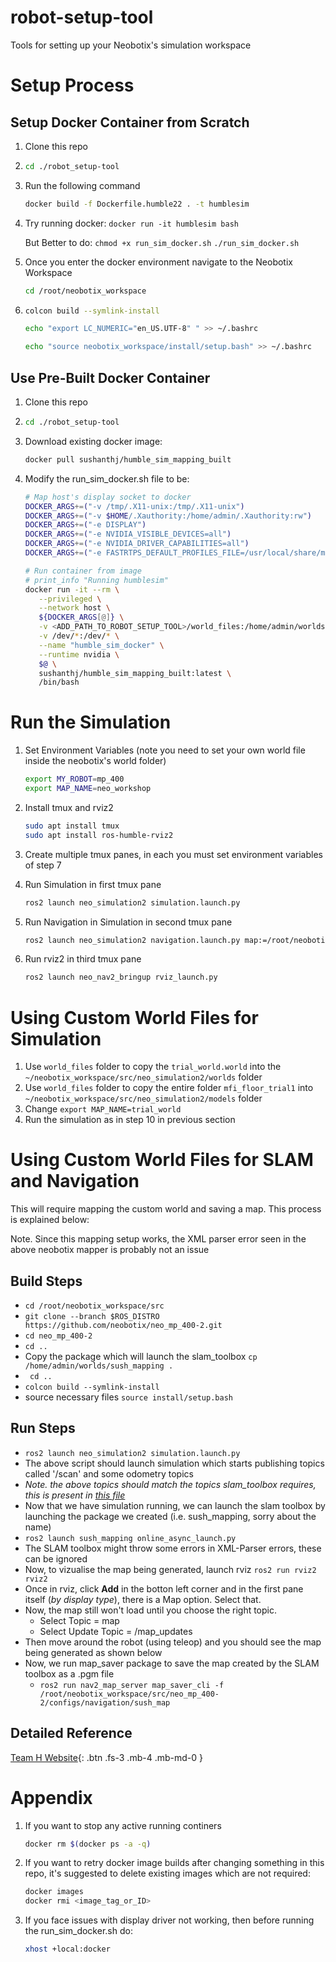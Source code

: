# robot-setup-tool

Tools for setting up your Neobotix's simulation workspace

# Setup Process

## Setup Docker Container from Scratch

1. Clone this repo

2. ```bash
   cd ./robot_setup-tool
   ```

3. Run the following command
   ```bash
   docker build -f Dockerfile.humble22 . -t humblesim
   ```

4. Try running docker:
   ```docker run -it humblesim bash```

   But Better to do:
   ```chmod +x run_sim_docker.sh```
   ```./run_sim_docker.sh```

5. Once you enter the docker environment navigate to the Neobotix Workspace
   ```bash
   cd /root/neobotix_workspace
   ```

6. ```bash
   colcon build --symlink-install

   echo "export LC_NUMERIC="en_US.UTF-8" " >> ~/.bashrc

   echo "source neobotix_workspace/install/setup.bash" >> ~/.bashrc
   ```

## Use Pre-Built Docker Container

1. Clone this repo

2. ```bash
   cd ./robot_setup-tool
   ```

3. Download existing docker image:
   ```bash
   docker pull sushanthj/humble_sim_mapping_built
   ```

4. Modify the run_sim_docker.sh file to be:
   ```bash
   # Map host's display socket to docker
   DOCKER_ARGS+=("-v /tmp/.X11-unix:/tmp/.X11-unix")
   DOCKER_ARGS+=("-v $HOME/.Xauthority:/home/admin/.Xauthority:rw")
   DOCKER_ARGS+=("-e DISPLAY")
   DOCKER_ARGS+=("-e NVIDIA_VISIBLE_DEVICES=all")
   DOCKER_ARGS+=("-e NVIDIA_DRIVER_CAPABILITIES=all")
   DOCKER_ARGS+=("-e FASTRTPS_DEFAULT_PROFILES_FILE=/usr/local/share/middleware_profiles/rtps_udp_profile.xml")

   # Run container from image
   # print_info "Running humblesim"
   docker run -it --rm \
      --privileged \
      --network host \
      ${DOCKER_ARGS[@]} \
      -v <ADD_PATH_TO_ROBOT_SETUP_TOOL>/world_files:/home/admin/worlds \
      -v /dev/*:/dev/* \
      --name "humble_sim_docker" \
      --runtime nvidia \
      $@ \
      sushanthj/humble_sim_mapping_built:latest \
      /bin/bash
   ```


# Run the Simulation

1. Set Environment Variables (note you need to set your own world file inside the neobotix's world folder)
   ```bash
   export MY_ROBOT=mp_400
   export MAP_NAME=neo_workshop
   ```

2. Install tmux and rviz2
   ```bash
   sudo apt install tmux
   sudo apt install ros-humble-rviz2
   ```

3. Create multiple tmux panes, in each you must set environment variables of step 7

4. Run Simulation in first tmux pane
   ```bash
   ros2 launch neo_simulation2 simulation.launch.py
   ```

5. Run Navigation in Simulation in second tmux pane
   ```bash
   ros2 launch neo_simulation2 navigation.launch.py map:=/root/neobotix_workspace/src/neo_simulation2/maps/neo_workshop.yaml
   ```

6. Run rviz2 in third tmux pane
   ```bash
   ros2 launch neo_nav2_bringup rviz_launch.py
   ```



# Using Custom World Files for Simulation

1. Use ```world_files``` folder to copy the ```trial_world.world``` into the ```~/neobotix_workspace/src/neo_simulation2/worlds``` folder
2. Use ```world_files``` folder to copy the entire folder ```mfi_floor_trial1``` into ```~/neobotix_workspace/src/neo_simulation2/models``` folder
3. Change ```export MAP_NAME=trial_world```
4. Run the simulation as in step 10 in previous section



# Using Custom World Files for SLAM and Navigation

This will require mapping the custom world and saving a map. This process is explained below:

Note. Since this mapping setup works, the XML parser error seen in the above neobotix mapper
is probably not an issue

## Build Steps
- ```cd /root/neobotix_workspace/src```
- ```git clone --branch $ROS_DISTRO https://github.com/neobotix/neo_mp_400-2.git```
- ```cd neo_mp_400-2```
- ```cd ..```
- Copy the package which will launch the slam_toolbox ```cp /home/admin/worlds/sush_mapping .```
- ``` cd ..```
- ```colcon build --symlink-install```
- source necessary files ```source install/setup.bash```

## Run Steps

- ```ros2 launch neo_simulation2 simulation.launch.py```
- The above script should launch simulation which starts publishing topics called '/scan' and some odometry topics
- *Note. the above topics should match the topics slam_toolbox requires, this is present in [this file](https://github.com/SteveMacenski/slam_toolbox/blob/ros2/config/mapper_params_online_async.yaml)*
- Now that we have simulation running, we can launch the slam toolbox by launching the package we created (i.e. sush_mapping, sorry about the name)
- ```ros2 launch sush_mapping online_async_launch.py```
- The SLAM toolbox might throw some errors in XML-Parser errors, these can be ignored
- Now, to vizualise the map being generated, launch rviz ```ros2 run rviz2 rviz2```
- Once in rviz, click **Add** in the botton left corner and in the first pane itself (*by display type*), there is a Map option. Select that.
- Now, the map still won't load until you choose the right topic.
  - Select Topic = map
  - Select Update Topic = /map_updates
- Then move around the robot (using teleop) and you should see the map being generated as shown below
- Now, we run map_saver package to save the map created by the SLAM toolbox as a .pgm file
  - ```ros2 run nav2_map_server map_saver_cli -f /root/neobotix_workspace/src/neo_mp_400-2/configs/navigation/sush_map```

## Detailed Reference

[Team H Website](https://mrsd-project.herokuapp.com/docs/Simulation/build_floorplan.html){: .btn .fs-3 .mb-4 .mb-md-0 }



# Appendix

1. If you want to stop any active running continers
   ```bash
   docker rm $(docker ps -a -q)
   ```

2. If you want to retry docker image builds after changing something in this repo, it's suggested to delete existing images which are not required:
   ```bash
   docker images
   docker rmi <image_tag_or_ID>
   ```
3. If you face issues with display driver not working, then before running the run_sim_docker.sh do:
   ```bash
   xhost +local:docker
   ```
